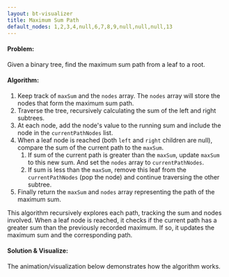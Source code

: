 ```yaml
---
layout: bt-visualizer
title: Maximum Sum Path
default_nodes: 1,2,3,4,null,6,7,8,9,null,null,null,13
---
```


#### Problem:

Given a binary tree, find the maximum sum path from a leaf to a root.

#### Algorithm:

1. Keep track of `maxSum` and the `nodes` array. The `nodes` array will store the nodes that form the maximum sum path.
2. Traverse the tree, recursively calculating the sum of the left and right subtrees.
3. At each node, add the node's value to the running sum and include the node in the `currentPathNodes` list.
4. When a leaf node is reached (both `left` and `right` children are null), compare the sum of the current path to the `maxSum`.
    1. If sum of the current path is greater than the `maxSum`, update `maxSum` to this new sum. And set the `nodes` array to `currentPathNodes`.
    2. If sum is less than the `maxSum`, remove this leaf from the `currentPathNodes` (pop the node) and continue traversing the other subtree.
5. Finally return the `maxSum` and `nodes` array representing the path of the maximum sum.

This algorithm recursively explores each path, tracking the sum and nodes involved. When a leaf node is reached, it checks if the current path has a greater sum than the previously recorded maximum. If so, it updates the maximum sum and the corresponding path.

#### Solution & Visualize:
The animation/visualization below demonstrates how the algorithm works.